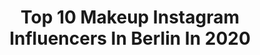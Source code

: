 ---
title: Top 10 Makeup Instagram Influencers In Berlin In 2020
description: >-
  Find top makeup Instagram influencers in Berlin in 2020. Most popular hashtags: #makeup #glossylips #makeupartist #stayhome.
platform: Instagram
profiles:
  - username: "kim.decker"
    fullname: >-
      𝐁𝐞𝐚𝐮𝐭𝐲 𝐌𝐨𝐝𝐞𝐥-𝐊𝐢𝐦 𝐃𝐞𝐜𝐤𝐞𝐫
    location: "Germany"
    followers: 2659
    engagement: 3162
    commentsToLikes: 0.022922
    id: ck6tnsq8fahyb0j719ovmgecz
    verified: false
    hashtags: "#haul, #sponsoring, #nakd, #white"
  - username: "disy_magazin"
    fullname: >-
      Disy
    location: "Germany"
    followers: 22978
    engagement: 240
    commentsToLikes: 0.021901
    id: ck8t3j2wh3fda0j78m0bi0ov0
    verified: false
    hashtags: "#moet, #masken, #em2020, #franz"
  - username: "styleblogmichelle"
    fullname: >-
      Michelle Skierka 🖤
    location: "Germany"
    followers: 7551
    engagement: 1683
    commentsToLikes: 0.128545
    id: ck8tbldlqw3ts0j789f3na16u
    verified: false
    hashtags: "#relax, #haare, #makeuptutorial, #cbdgermany"
  - username: "berivanya_"
    fullname: >-
      Lifestyle | Fashion | Travel
    location: "Germany"
    followers: 8009
    engagement: 685
    commentsToLikes: 0.050996
    id: ck0vyi84i44id0i19kmj1yh1i
    verified: false
    hashtags: "#denim, #makeupberlin, #cherryblossoms, #fail"
  - username: "kalisiartan"
    fullname: >-
      Artan Kalisi
    location: "Germany"
    followers: 39538
    engagement: 140
    commentsToLikes: 0.107198
    id: ck0vv30xonb4m0i19sispcmzy
    verified: false
    hashtags: "#girly, #looks, #nudemakeup, #taynator"
  - username: "surfdietz"
    fullname: >-
      Ina Dietz
    location: "Germany"
    followers: 23381
    engagement: 841
    commentsToLikes: 0.036767
    id: ck14lub6bwitv0i19zrtv0oj8
    verified: false
    hashtags: "#klimaschutz, #zusammenhalt, #wednesday, #wirsindf"
  - username: "annabella_zetsch"
    fullname: >-
      Annabella Zetsch
    location: "Germany"
    followers: 59002
    engagement: 1006
    commentsToLikes: 0.014036
    id: ck13740rd9nyd0i19ncym4nhe
    verified: true
    hashtags: "#matchoftheday, #backintraining, #throwback, #stillstayhome"
  - username: "aatypi"
    fullname: >-
      alexandra
    location: "Germany"
    followers: 19744
    engagement: 375
    commentsToLikes: 0.035379
    id: ck5c88rsh8zjz0i114bg5yc1l
    verified: false
    hashtags: "#blacksandbeach, #naturallight, #biodegradable, #turquoise"
  - username: "reemkenza"
    fullname: >-
      Reem Kenza|Makeup&Skincare
    location: "Germany"
    followers: 11840
    engagement: 539
    commentsToLikes: 0.113379
    id: ckaosygxrtkww0i7864ken4ae
    verified: false
    hashtags: "#whiteeyeliner, #makeuplooks, #norvinapalette, #rainonme"
  - username: "sh_y.e"
    fullname: >-
      獅子野 裕子
    location: "Germany"
    followers: 7902
    engagement: 978
    commentsToLikes: 0.010178
    id: ck135bo7d0oj60i190qmmyyvc
    verified: false
    hashtags: "#edit, #makeup, #monaco, #berlin"
---